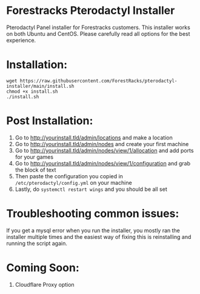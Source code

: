 # Forestracks Pterodactyl Installer
Pterodactyl Panel installer for Forestracks customers. This installer works on both Ubuntu and CentOS. Please carefully read all options for the best experience.

# Installation:
```
wget https://raw.githubusercontent.com/ForestRacks/pterodactyl-installer/main/install.sh
chmod +x install.sh
./install.sh
```
# Post Installation:
1) Go to http://yourinstall.tld/admin/locations and make a location
2) Go to http://yourinstall.tld/admin/nodes and create your first machine
3) Go to http://yourinstall.tld/admin/nodes/view/1/allocation and add ports for your games
4) Go to http://yourinstall.tld/admin/nodes/view/1/configuration and grab the block of text
5) Then paste the configuration you copied in `/etc/pterodactyl/config.yml` on your machine
6) Lastly, do `systemctl restart wings` and you should be all set

# Troubleshooting common issues:
If you get a mysql error when you run the installer, you mostly ran the installer multiple times and the easiest way of fixing this is reinstalling and running the script again.

# Coming Soon:
1) Cloudflare Proxy option
